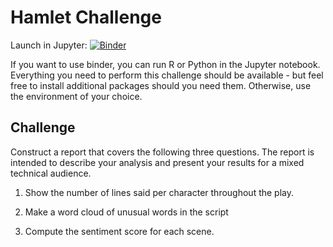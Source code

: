 # Hamlet Challenge

Launch in Jupyter: [![Binder](http://mybinder.org/badge.svg)](http://beta.mybinder.org/v2/gh/eliiza/challenge-hamlet/master?filepath=index.ipynb)

If you want to use binder, you can run R or Python in the Jupyter notebook.  Everything you need to perform this challenge should be available - but feel free to install additional packages should you need them. Otherwise, use the environment of your choice.

## Challenge

Construct a report that covers the following three questions. The report is intended to describe your analysis and present your results for a mixed technical audience.

1. Show the number of lines said per character throughout the play.

2. Make a word cloud of unusual words in the script

3. Compute the sentiment score for each scene.
